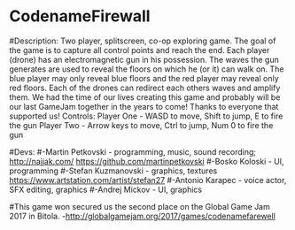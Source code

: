 # CodenameFirewall

#Description:
Two player, splitscreen, co-op exploring game. The goal of the game is to capture all control points and reach the end. Each player (drone) has an electromagnetic gun in his possession. The waves the gun generates are used to reveal the floors on which he (or it) can walk on. The blue player may only reveal blue floors and the red player may reveal only red floors. Each of the drones can redirect each others waves and amplify them. We had the time of our lives creating this game and probably will be our last GameJam together in the years to come! Thanks to everyone that supported us! Controls: Player One - WASD to move, Shift to jump, E to fire the gun Player Two - Arrow keys to move, Ctrl to jump, Num 0 to fire the gun

#Devs:
#-Martin Petkovski - programming, music, sound recording;
http://najjak.com/
https://github.com/martinpetkovski
#-Bosko Koloski - UI, programming
#-Stefan Kuzmanovski - graphics, textures
 https://www.artstation.com/artist/stefan27
#-Antonio Karapec - voice actor, SFX editing, graphics
#-Andrej Mickov - UI, graphics

#This game won secured us the second place on the Global Game Jam 2017 in Bitola.
-http://globalgamejam.org/2017/games/codenamefarewell 
